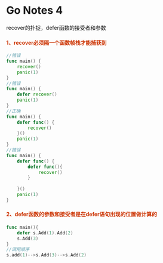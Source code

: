 # Go Notes 4


recover的扑捉，defer函数的接受者和参数

<!-- more -->

#### <font color=#CC3300>1、recover必须隔一个函数帧栈才能捕获到</font>

```go
//错误
func main() {
	recover()
	panic(1)
}
//错误
func main() {
	defer recover()
	panic(1)
}
//正确
func main() {
	defer func() {
		recover()
	}()
	panic(1)
}
//错误
func main() {
	defer func() {
		defer func(){
			recover()
		}
		
	}()
	panic(1)
}
```

#### <font color=#CC3300>2、defer函数的参数和接受者是在defer语句出现的位置做计算的</font>

```go
func main(){
    defer s.Add(1).Add(2)
    s.Add(3)
}
//调用顺序
s.add(1)-->s.Add(3)-->s.Add(2)
```

#### 

